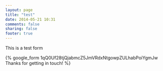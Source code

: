 ```yaml
---
layout: page
title: "test"
date: 2014-05-21 10:31
comments: false
sharing: false
footer: true
---
```

This is a test form

{% google_form 1qQ0Uf28tjQjabmcZ5JmVRdxNtgowpZULhabPoiYgmJw Thanks for getting in touch! %}

